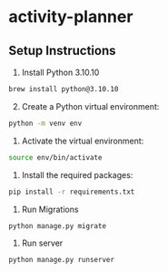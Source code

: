 # activity-planner

## Setup Instructions

1. Install Python 3.10.10
```bash
brew install python@3.10.10
```

2. Create a Python virtual environment:
```bash
python -m venv env
```

1. Activate the virtual environment:
```bash
source env/bin/activate
```
1. Install the required packages:
```bash
pip install -r requirements.txt
```
1. Run Migrations
```bash
python manage.py migrate
```
1. Run server
```bash
python manage.py runserver
```